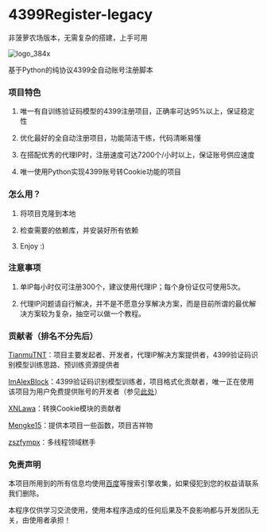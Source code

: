 # 4399Register-legacy
非菠萝农场版本，无需复杂的搭建，上手可用

![logo_384x](https://github.com/user-attachments/assets/90ab389a-b270-426c-ae05-9000f761cd41)

基于Python的纯协议4399全自动账号注册脚本

### 项目特色

1. 唯一有自训练验证码模型的4399注册项目，正确率可达95%以上，保证稳定性

2. 优化最好的全自动注册项目，功能简洁干练，代码清晰易懂

3. 在搭配优秀的代理IP时，注册速度可达7200个/小时以上，保证账号供应速度

4. 唯一使用Python实现4399账号转Cookie功能的项目

###  怎么用？

1. 将项目克隆到本地

2. 检查需要的依赖库，并安装好所有依赖

3. Enjoy :)

### 注意事项

1. 单IP每小时仅可注册300个，建议使用代理IP；每个身份证仅可使用5次。

2. 代理IP问题请自行解决，并不是不愿意分享解决方案，而是目前所谓的最优解决方案较为复杂，抽空可以做一个教程。

### 贡献者（排名不分先后）

[TianmuTNT](https://github.com/TianmuTNT)：项目主要发起者、开发者，代理IP解决方案提供者，4399验证码识别模型训练思路、预训练资源提供者

[ImAlexBlock](https://github.com/ImAlexBlock)：4399验证码识别模型训练者，项目格式化贡献者，唯一正在使用该项目为用户免费提供账号的开发者（参见[此处](https://cookie.alexblock.org/)）

[XNLawa](https://github.com/XNLawa)：转换Cookie模块的贡献者

[Mengke15](https://github.com/Mengke15)：提供本项目一些函数，项目吉祥物

[zszfympx](https://github.com/zszfympx)：多线程领域糕手

### 免责声明

本项目所用到的所有信息均使用[百度](https://www.baidu.com)等搜索引擎收集，如果侵犯到您的权益请联系我们删除。

本程序仅供学习交流使用，使用本程序造成的任何后果及不良影响都与开发团队无关，由使用者承担！
